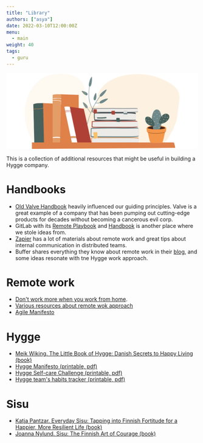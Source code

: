 ```yaml
---
title: "Library"
authors: ["asya"]
date: 2022-03-10T12:00:00Z
menu:
  - main
weight: 40
tags:
  - guru
---
```


![Library](/img/library.png)

This is a collection of additional resources that might be useful in building a Hygge company.

# Handbooks

- [Old Valve Handbook](https://steamcdn-a.akamaihd.net/apps/valve/Valve_NewEmployeeHandbook.pdf) heavily influenced our guiding principles. Valve is a great example of a company that has been pumping out cutting-edge products for decades without becoming a cancerous evil corp.
- GitLab with its [Remote Playbook](https://about.gitlab.com/company/culture/all-remote/) and [Handbook](https://about.gitlab.com/handbook/) is another place where we stole ideas from.
- [Zapier](https://zapier.com/learn/remote-work/) has a lot of materials about remote work and great tips about internal communication in distributed teams.
- Buffer shares everything they know about remote work in their [blog](https://buffer.com/resources/remote-work/), and some ideas resonate with tne Hygge work approach.

# Remote work

- [Don't work more when you work from home](https://zapier.com/blog/working-too-much-remote-work/).
- [Various resources about remote wok approach](https://about.gitlab.com/company/culture/all-remote/resources/)
- [Agile Manifesto](http://agilemanifesto.org)

# Hygge

- [Meik Wiking. The Little Book of Hygge: Danish Secrets to Happy Living (book)](https://www.amazon.com/Little-Book-Hygge-Danish-Secrets/dp/0062658808)
- [Hygge Manifesto (printable, pdf)](/files/Hygge-manifesto.pdf)
- [Hygge Self-care Challenge (printable, pdf)](/files/Habits-tracker.png)
- [Hygge team's habits tracker (printable, pdf)](/files/self-care-checklist.png)

# Sisu

- [Katja Pantzar. Everyday Sisu: Tapping into Finnish Fortitude for a Happier, More Resilient Life (book)](https://www.amazon.com/Everyday-Sisu-Tapping-Fortitude-Resilient/dp/059341926X)
- [Joanna Nylund. Sisu: The Finnish Art of Courage (book)](https://www.amazon.com/gp/product/B078W7C4TB/ref=dbs_a_def_rwt_hsch_vapi_tkin_p1_i0)
